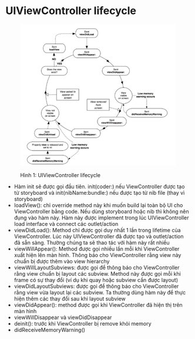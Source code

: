 # UIViewController lifecycle

<figure><img src="../.gitbook/assets/uiviewcontroller-lifecycle/uiviewcontroller-lifecycle.png" alt=""><figcaption><p>Hình 1: UIViewController lifecycle</p></figcaption></figure>

* Hàm init sẽ được gọi đầu tiên. init(coder:) nếu ViewController được tạo từ storyboard và init(nibName:bundle:) nếu được tạo từ nib file (thay vì storyboard)
* loadView(): chỉ override method này khi muốn build lại toàn bộ UI cho ViewController bằng code. Nếu dùng storyboard hoặc nib thì không nên đụng vào hàm này. Hàm này được implement trong lúc UIViewController load interface và connect các outlet/action
* viewDidLoad(): Method chỉ được gọi duy nhất 1 lần trong lifetime của ViewController. Lúc này UIViewController đã được tạo và outlet/action đã sẵn sàng. Thường chúng ta sẽ thao tác với hàm này rất nhiều
* viewWillAppear(): Method được gọi nhiều lần mỗi khi ViewController xuất hiện lên màn hình. Thông báo cho ViewController rằng view này chuẩn bị được thêm vào view hierarchy
* viewWillLayoutSubviews: được gọi để thông báo cho ViewController rằng view chuẩn bị layout các subview. Method này được gọi mỗi khi frame có sự thay đổi (ví dụ khi quay hoặc subview cần được layout)
* viewDidLayoutSubviews: được gọi để thông báo cho ViewController rằng view vừa layout lại các subview. Ta thường dùng hàm này để thực hiện thêm các thay đổi sau khi layout subview
* viewDidAppear(): method được gọi khi ViewController đã hiện thị trên màn hình
* viewWillDisappear và viewDidDisappear
* deinit(): trước khi ViewController bị remove khỏi memory
* didReceiveMemoryWarning()
